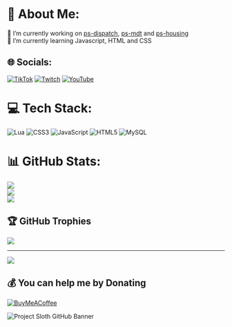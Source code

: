 # 💫 About Me:
🔭 I’m currently working on [ps-dispatch](https://github.com/Project-Sloth/ps-dispatch), [ps-mdt](https://github.com/Project-Sloth/ps-mdt) and [ps-housing](https://github.com/Project-Sloth/ps-housing)<br>🌱 I’m currently learning Javascript, HTML and CSS


## 🌐 Socials:
[![TikTok](https://img.shields.io/badge/TikTok-%23000000.svg?logo=TikTok&logoColor=white)](https://tiktok.com/@mrvn.rg) [![Twitch](https://img.shields.io/badge/Twitch-%239146FF.svg?logo=Twitch&logoColor=white)](https://twitch.tv/LeSiiN_) [![YouTube](https://img.shields.io/badge/YouTube-%23FF0000.svg?logo=YouTube&logoColor=white)](https://youtube.com/@LeSiiN) 

# 💻 Tech Stack:
![Lua](https://img.shields.io/badge/lua-%232C2D72.svg?style=for-the-badge&logo=lua&logoColor=white) ![CSS3](https://img.shields.io/badge/css3-%231572B6.svg?style=for-the-badge&logo=css3&logoColor=white) ![JavaScript](https://img.shields.io/badge/javascript-%23323330.svg?style=for-the-badge&logo=javascript&logoColor=%23F7DF1E) ![HTML5](https://img.shields.io/badge/html5-%23E34F26.svg?style=for-the-badge&logo=html5&logoColor=white) ![MySQL](https://img.shields.io/badge/mysql-%2300f.svg?style=for-the-badge&logo=mysql&logoColor=white)
# 📊 GitHub Stats:
![](https://github-readme-stats.vercel.app/api?username=LeSiiN&theme=radical&hide_border=false&include_all_commits=true&count_private=true)<br/>
![](https://github-readme-streak-stats.herokuapp.com/?user=LeSiiN&theme=radical&hide_border=false)<br/>
![](https://github-readme-stats.vercel.app/api/top-langs/?username=LeSiiN&theme=radical&hide_border=false&include_all_commits=true&count_private=true&layout=compact)

## 🏆 GitHub Trophies
![](https://github-profile-trophy.vercel.app/?username=LeSiiN&theme=radical&no-frame=true&no-bg=true&margin-w=4)

---
[![](https://visitcount.itsvg.in/api?id=LeSiiN&icon=0&color=0)](https://visitcount.itsvg.in)

  ## 💰 You can help me by Donating
  [![BuyMeACoffee](https://img.shields.io/badge/Buy%20Me%20a%20Coffee-ffdd00?style=for-the-badge&logo=buy-me-a-coffee&logoColor=black)](https://buymeacoffee.com/LeSiiN)

![Project Sloth GitHub Banner](https://user-images.githubusercontent.com/91661118/168956591-43462c40-e7c2-41af-8282-b2d9b6716771.png)
